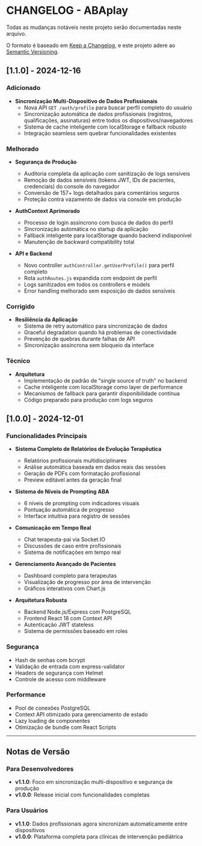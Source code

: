 # CHANGELOG - ABAplay

Todas as mudanças notáveis neste projeto serão documentadas neste arquivo.

O formato é baseado em [Keep a Changelog](https://keepachangelog.com/en/1.0.0/),
e este projeto adere ao [Semantic Versioning](https://semver.org/spec/v2.0.0.html).

## [1.1.0] - 2024-12-16

### Adicionado
- **Sincronização Multi-Dispositivo de Dados Profissionais**
  - Nova API `GET /auth/profile` para buscar perfil completo do usuário
  - Sincronização automática de dados profissionais (registros, qualificações, assinaturas) entre todos os dispositivos/navegadores
  - Sistema de cache inteligente com localStorage e fallback robusto
  - Integração seamless sem quebrar funcionalidades existentes

### Melhorado
- **Segurança de Produção**
  - Auditoria completa da aplicação com sanitização de logs sensíveis
  - Remoção de dados sensíveis (tokens JWT, IDs de pacientes, credenciais) do console do navegador
  - Conversão de 157+ logs detalhados para comentários seguros
  - Proteção contra vazamento de dados via console em produção

- **AuthContext Aprimorado**
  - Processo de login assíncrono com busca de dados do perfil
  - Sincronização automática no startup da aplicação
  - Fallback inteligente para localStorage quando backend indisponível
  - Manutenção de backward compatibility total

- **API e Backend**
  - Novo controller `authController.getUserProfile()` para perfil completo
  - Rota `authRoutes.js` expandida com endpoint de perfil
  - Logs sanitizados em todos os controllers e models
  - Error handling melhorado sem exposição de dados sensíveis

### Corrigido
- **Resiliência da Aplicação**
  - Sistema de retry automático para sincronização de dados
  - Graceful degradation quando há problemas de conectividade
  - Prevenção de quebras durante falhas de API
  - Sincronização assíncrona sem bloqueio da interface

### Técnico
- **Arquitetura**
  - Implementação de padrão de "single source of truth" no backend
  - Cache inteligente com localStorage como layer de performance
  - Mecanismos de fallback para garantir disponibilidade contínua
  - Código preparado para produção com logs seguros

## [1.0.0] - 2024-12-01

### Funcionalidades Principais
- **Sistema Completo de Relatórios de Evolução Terapêutica**
  - Relatórios profissionais multidisciplinares
  - Análise automática baseada em dados reais das sessões
  - Geração de PDFs com formatação profissional
  - Preview editável antes da geração final

- **Sistema de Níveis de Prompting ABA**
  - 6 níveis de prompting com indicadores visuais
  - Pontuação automática de progresso
  - Interface intuitiva para registro de sessões

- **Comunicação em Tempo Real**
  - Chat terapeuta-pai via Socket.IO
  - Discussões de caso entre profissionais
  - Sistema de notificações em tempo real

- **Gerenciamento Avançado de Pacientes**
  - Dashboard completo para terapeutas
  - Visualização de progresso por área de intervenção
  - Gráficos interativos com Chart.js

- **Arquitetura Robusta**
  - Backend Node.js/Express com PostgreSQL
  - Frontend React 18 com Context API
  - Autenticação JWT stateless
  - Sistema de permissões baseado em roles

### Segurança
- Hash de senhas com bcrypt
- Validação de entrada com express-validator
- Headers de segurança com Helmet
- Controle de acesso com middleware

### Performance
- Pool de conexões PostgreSQL
- Context API otimizado para gerenciamento de estado
- Lazy loading de componentes
- Otimização de bundle com React Scripts

---

## Notas de Versão

### Para Desenvolvedores
- **v1.1.0**: Foco em sincronização multi-dispositivo e segurança de produção
- **v1.0.0**: Release inicial com funcionalidades completas

### Para Usuários
- **v1.1.0**: Dados profissionais agora sincronizam automaticamente entre dispositivos
- **v1.0.0**: Plataforma completa para clínicas de intervenção pediátrica
